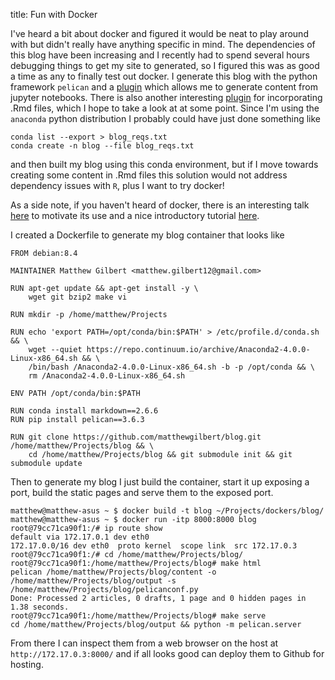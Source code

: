 title: Fun with Docker

I've heard a bit about docker and figured it would be neat to play around with
but didn't really have anything specific in mind. The dependencies of this blog
have been increasing and I recently had to spend several hours debugging
things to get my site to generated, so I figured this was as good a time as any
to finally test out docker. I generate this blog with the python framework
`pelican` and a [plugin](https://github.com/danielfrg/pelican-ipynb) which
allows me to generate content from jupyter notebooks. There is also another
interesting [plugin](https://github.com/getpelican/pelican-plugins/tree/master/rmd_reader)
for incorporating .Rmd files, which I hope to take a look at at some point.
Since I'm using the `anaconda` python distribution I probably could have just
done something like

    conda list --export > blog_reqs.txt
    conda create -n blog --file blog_reqs.txt

and then built my blog using this conda environment, but if I move towards
creating some content in .Rmd files this solution would not address
dependency issues with `R`, plus I want to try docker!

As a side note, if you haven't heard of docker, there is an interesting talk
[here](https://puppetlabs.com/presentations/using-docker-puppet-james-turnbull-kickstarter)
to motivate its use and a nice introductory tutorial
[here](https://sysadmincasts.com/episodes/31-introduction-to-docker).

I created a Dockerfile to generate my blog container that looks like

    FROM debian:8.4

    MAINTAINER Matthew Gilbert <matthew.gilbert12@gmail.com>

    RUN apt-get update && apt-get install -y \
        wget git bzip2 make vi

    RUN mkdir -p /home/matthew/Projects

    RUN echo 'export PATH=/opt/conda/bin:$PATH' > /etc/profile.d/conda.sh && \
        wget --quiet https://repo.continuum.io/archive/Anaconda2-4.0.0-Linux-x86_64.sh && \
        /bin/bash /Anaconda2-4.0.0-Linux-x86_64.sh -b -p /opt/conda && \
        rm /Anaconda2-4.0.0-Linux-x86_64.sh

    ENV PATH /opt/conda/bin:$PATH

    RUN conda install markdown==2.6.6
    RUN pip install pelican==3.6.3

    RUN git clone https://github.com/matthewgilbert/blog.git /home/matthew/Projects/blog && \
        cd /home/matthew/Projects/blog && git submodule init && git submodule update

Then to generate my blog I just build the container, start it up exposing a
port, build the static pages and serve them to the exposed port.

    matthew@matthew-asus ~ $ docker build -t blog ~/Projects/dockers/blog/
    matthew@matthew-asus ~ $ docker run -itp 8000:8000 blog
    root@79cc71ca90f1:/# ip route show
    default via 172.17.0.1 dev eth0 
    172.17.0.0/16 dev eth0  proto kernel  scope link  src 172.17.0.3 
    root@79cc71ca90f1:/# cd /home/matthew/Projects/blog/
    root@79cc71ca90f1:/home/matthew/Projects/blog# make html
    pelican /home/matthew/Projects/blog/content -o /home/matthew/Projects/blog/output -s /home/matthew/Projects/blog/pelicanconf.py 
    Done: Processed 2 articles, 0 drafts, 1 page and 0 hidden pages in 1.38 seconds.
    root@79cc71ca90f1:/home/matthew/Projects/blog# make serve
    cd /home/matthew/Projects/blog/output && python -m pelican.server

From there I can inspect them from a web browser on the host at
`http://172.17.0.3:8000/` and if all looks good can deploy them to Github
for hosting.
